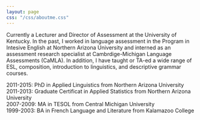 ```yaml
---
layout: page
css: "/css/aboutme.css"
---
```


<div id="aboutme-section">

<p class="about-text">
<span class="fa fa-briefcase about-icon"></span>
Currently a Lecturer and Director of Assessment at the University of Kentucky. In the past, I  worked in language assessment in the Program in Intesive English at Northern Arizona University and interned as an assessment research specialist at Cambrdige-Michigan Language Assessments (CaMLA). In addition, I have taught or TA-ed a wide range of ESL, composition, introduction to linguistics, and descriptive grammar courses.
</p>


<p class="about-text">
<span class="fa fa-graduation-cap about-icon"></span>
2011-2015: PhD in Applied Linguistics from Northern Arizona University <br>
2011-2013: Graduate Certificat in Applied Statistics from Northern Arizona University<br>
2007-2009: MA in TESOL from Central Michigan University <br>
1999-2003: BA in French Language and Literature from Kalamazoo College <br>
</p>

</div>
